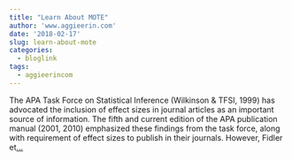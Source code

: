 ```yaml
---
title: "Learn About MOTE"
author: 'www.aggieerin.com'
date: '2018-02-17'
slug: learn-about-mote
categories:
  - bloglink
tags:
  - aggieerincom
---
```


The APA Task Force on Statistical Inference (Wilkinson & TFSI, 1999) has advocated the inclusion of effect sizes in journal articles as an important source of information. The fifth and current edition of the APA publication manual (2001, 2010) emphasized these findings from the task force, along with requirement of effect sizes to publish in their journals. However, Fidler et[... <i class="fas fa-external-link-alt"></i>](https://doomlab.github.io/post/learn-about-mote/)


